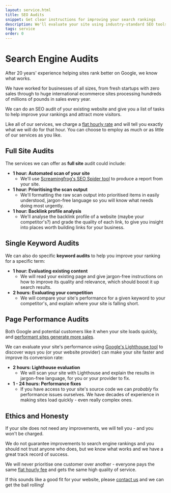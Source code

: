 ```yaml
---
layout: service.html
title: SEO Audits
snippet: Get clear instructions for improving your search rankings
description: We'll evaluate your site using industry-standard SEO tools to give you clear instructions for improving your ranking in search engines.
tags: service
order: 0
---
```


# Search Engine Audits

After 20 years' experience helping sites rank better on Google, we know what works.

We have worked for businesses of all sizes, from fresh startups with zero sales through to huge international ecommerce sites processing hundreds of millions of pounds in sales every year.

We can do an SEO audit of your existing website and give you a list of tasks to help improve your rankings and attract more visitors.

Like all of our services, we charge a [flat hourly rate](/prices/) and will tell you exactly what we will do for that hour. You can choose to employ as much or as little of our services as you like.

## Full Site Audits

The services we can offer as **full site** audit could include:

- **1 hour: Automated scan of your site**
  - We'll use [Screamingfrog's SEO Spider tool](https://www.screamingfrog.co.uk/seo-spider/) to produce a report from your site.
- **1 hour: Prioritising the scan output**
  - We'll formatting the raw scan output into prioritised items in easily understood, jargon-free language so you will know what needs doing most urgently.
- **1 hour: Backlink profile analysis**
  - We'll analyse the backlink profile of a website (maybe your competitor's?) and grade the quality of each link, to give you insight into places worth building links for your business.

## Single Keyword Audits

We can also do specific **keyword audits** to help you improve your ranking for a specific term:

- **1 hour: Evaluating existing content**
  - We will read your existing page and give jargon-free instructions on how to improve its quality and relevance, which should boost it up search results.
- **2 hours: Evaluating your competition**
  - We will compare your site's performance for a given keyword to your competitor's, and explain where your site is falling short.

## Page Performance Audits

Both Google and potential customers like it when your site loads quickly, and [performant sites generate more sales](https://www.cloudflare.com/learning/performance/more/website-performance-conversion-rates/).

We can evaluate your site's performance using [Google's Lighthouse tool](https://en.wikipedia.org/wiki/Lighthouse_(software)) to discover ways you (or your website provider) can make your site faster and improve its conversion rate:

- **2 hours: Lighthouse evaluation**
  - We will scan your site with Lighthouse and explain the results in jargon-free language, for you or your provider to fix.
- **1 - 24 hours: Performance fixes**
  - If you have access to your site's source code we can _probably_ fix performance issues ourselves. We have decades of experience in making sites load quickly - even really complex ones.

## Ethics and Honesty

If your site does not need any improvements, we will tell you - and you won't be charged.

We do not guarantee improvements to search engine rankings and you should not trust anyone who does, but we know what works and we have a great track record of success.

We will never prioritise one customer over another - everyone pays the same [flat hourly fee](/prices/) and gets the same high quality of service.

If this sounds like a good fit for your website, please [contact us](/contact/) and we can get the ball rolling!
